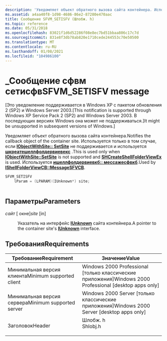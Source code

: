 ```yaml
---
description: 'Уведомляет объект обратного вызова сайта контейнера. Используется только в том случае, если IObjectWithSite:: SetSite не поддерживается и используется Шкреатешеллфолдервиевекс. Используется Ишеллфолдервиевкб:: Мессажесфвкб.'
ms.assetid: a4aa40f8-1d98-4686-86e2-87280e470aac
title: Сообщение SFVM_SETISFV (Шлобж. h)
ms.topic: reference
ms.date: 05/31/2018
ms.openlocfilehash: 83021f1d6d52286f08e8ec7bd51bbaa806c17c7d
ms.sourcegitcommit: 831e8f3db78ab820e1710cede244553c70e50500
ms.translationtype: MT
ms.contentlocale: ru-RU
ms.lasthandoff: 01/08/2021
ms.locfileid: "104986100"
---
```

# <a name="sfvm_setisfv-message"></a><span data-ttu-id="5a6b7-105">\_Сообщение сфвм сетисфв</span><span class="sxs-lookup"><span data-stu-id="5a6b7-105">SFVM\_SETISFV message</span></span>

<span data-ttu-id="5a6b7-106">\[Это уведомление поддерживается в Windows XP с пакетом обновления 2 (SP2) и Windows Server 2003.</span><span class="sxs-lookup"><span data-stu-id="5a6b7-106">\[This notification is supported through Windows XP Service Pack 2 (SP2) and Windows Server 2003.</span></span> <span data-ttu-id="5a6b7-107">В последующих версиях Windows она может не поддерживаться.\]</span><span class="sxs-lookup"><span data-stu-id="5a6b7-107">It might be unsupported in subsequent versions of Windows.\]</span></span>

<span data-ttu-id="5a6b7-108">Уведомляет объект обратного вызова сайта контейнера.</span><span class="sxs-lookup"><span data-stu-id="5a6b7-108">Notifies the callback object of the container site.</span></span> <span data-ttu-id="5a6b7-109">Используется только в том случае, если [**IObjectWithSite:: SetSite**](/previous-versions/windows/internet-explorer/ie-developer/platform-apis/aa768221(v=vs.85)) не поддерживается и используется [**шкреатешеллфолдервиевекс**](/windows/desktop/api/shlobj_core/nf-shlobj_core-shcreateshellfolderviewex) .</span><span class="sxs-lookup"><span data-stu-id="5a6b7-109">This is used only when [**IObjectWithSite::SetSite**](/previous-versions/windows/internet-explorer/ie-developer/platform-apis/aa768221(v=vs.85)) is not supported and [**SHCreateShellFolderViewEx**](/windows/desktop/api/shlobj_core/nf-shlobj_core-shcreateshellfolderviewex) is used.</span></span> <span data-ttu-id="5a6b7-110">Используется [**ишеллфолдервиевкб:: мессажесфвкб**](/windows/win32/api/shlobj_core/nf-shlobj_core-ishellfolderviewcb-messagesfvcb).</span><span class="sxs-lookup"><span data-stu-id="5a6b7-110">Used by [**IShellFolderViewCB::MessageSFVCB**](/windows/win32/api/shlobj_core/nf-shlobj_core-ishellfolderviewcb-messagesfvcb).</span></span>


```C++
SFVM_SETISFV
    lParam = (LPARAM)(IUnknown*) site;
            
```



## <a name="parameters"></a><span data-ttu-id="5a6b7-111">Параметры</span><span class="sxs-lookup"><span data-stu-id="5a6b7-111">Parameters</span></span>

<dl> <dt>

<span data-ttu-id="5a6b7-112">*сайт* \[ окне\]</span><span class="sxs-lookup"><span data-stu-id="5a6b7-112">*site* \[in\]</span></span>
</dt> <dd>

<span data-ttu-id="5a6b7-113">Указатель на интерфейс [**IUnknown**](/windows/win32/api/unknwn/nn-unknwn-iunknown) сайта контейнера.</span><span class="sxs-lookup"><span data-stu-id="5a6b7-113">A pointer to the container site's [**IUnknown**](/windows/win32/api/unknwn/nn-unknwn-iunknown) interface.</span></span>

</dd> </dl>

## <a name="requirements"></a><span data-ttu-id="5a6b7-114">Требования</span><span class="sxs-lookup"><span data-stu-id="5a6b7-114">Requirements</span></span>



| <span data-ttu-id="5a6b7-115">Требование</span><span class="sxs-lookup"><span data-stu-id="5a6b7-115">Requirement</span></span> | <span data-ttu-id="5a6b7-116">Значение</span><span class="sxs-lookup"><span data-stu-id="5a6b7-116">Value</span></span> |
|-------------------------------------|-------------------------------------------------------------------------------------|
| <span data-ttu-id="5a6b7-117">Минимальная версия клиента</span><span class="sxs-lookup"><span data-stu-id="5a6b7-117">Minimum supported client</span></span><br/> | <span data-ttu-id="5a6b7-118">Windows 2000 Professional \[только классические приложения\]</span><span class="sxs-lookup"><span data-stu-id="5a6b7-118">Windows 2000 Professional \[desktop apps only\]</span></span><br/>                          |
| <span data-ttu-id="5a6b7-119">Минимальная версия сервера</span><span class="sxs-lookup"><span data-stu-id="5a6b7-119">Minimum supported server</span></span><br/> | <span data-ttu-id="5a6b7-120">Windows 2000 Server \[только классические приложения\]</span><span class="sxs-lookup"><span data-stu-id="5a6b7-120">Windows 2000 Server \[desktop apps only\]</span></span><br/>                                |
| <span data-ttu-id="5a6b7-121">Заголовок</span><span class="sxs-lookup"><span data-stu-id="5a6b7-121">Header</span></span><br/>                   | <dl> <span data-ttu-id="5a6b7-122"><dt>Шлобж. h</dt></span><span class="sxs-lookup"><span data-stu-id="5a6b7-122"><dt>Shlobj.h</dt></span></span> </dl> |



 

 
